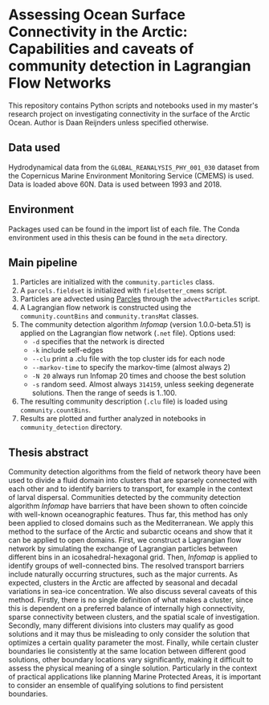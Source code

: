 # Assessing Ocean Surface Connectivity in the Arctic: Capabilities and caveats of community detection in Lagrangian Flow Networks

This repository contains Python scripts and notebooks used in my master's research project on investigating connectivity in the surface of the Arctic Ocean. Author is Daan Reijnders unless specified otherwise.

## Data used
Hydrodynamical data from the `GLOBAL_REANALYSIS_PHY_001_030` dataset from the Copernicus Marine Environment Monitoring Service (CMEMS) is used. Data is loaded above 60N. Data is used between 1993 and 2018.

## Environment
Packages used can be found in the import list of each file. The Conda environment used in this thesis can be found in the `meta` directory. 

## Main pipeline
1. Particles are initialized with the `community.particles` class.
2. A `parcels.fieldset` is initialized with `fieldsetter_cmems` script.
3. Particles are advected using [Parcles](https://github.com/OceanParcels/parcels) through the `advectParticles` script.
4. A Lagrangian flow network is constructed using the `community.countBins` and `community.transMat` classes.
5. The community detection algorithm *Infomap* (version 1.0.0-beta.51) is applied on the Lagrangian flow network (`.net` file). Options used:
    * `-d` specifies that the network is directed
    * `-k` include self-edges
    * `--clu` print a .clu file with the top cluster ids for each node
    * `--markov-time` to specify the markov-time (almost always 2)
    * `-N 20` always run Infomap 20 times and choose the best solution
    * `-s` random seed. Almost always `314159`, unless seeking degenerate solutions. Then the range of seeds is 1..100.
6. The resulting community description (`.clu` file) is loaded using `community.countBins`.
7. Results are plotted and further analyzed in notebooks in `community_detection` directory.

## Thesis abstract
Community detection algorithms from the field of network theory have been used to divide a fluid domain into clusters that are sparsely connected with each other and to identify barriers to transport, for example in the context of larval dispersal. Communities detected by the community detection algorithm *Infomap* have barriers that have been shown to often coincide with well-known oceanographic features. Thus far, this method has only been applied to closed domains such as the Mediterranean. We apply this method to the surface of the Arctic and subarctic oceans and show that it can be applied to open domains. First, we construct a Lagrangian flow network by simulating the exchange of Lagrangian particles between different bins in an icosahedral-hexagonal grid. Then, *Infomap* is applied to identify groups of well-connected bins. The resolved transport barriers include naturally occurring structures, such as the major currents. As expected, clusters in the Arctic are affected by seasonal and decadal variations in sea-ice concentration. We also discuss several caveats of this method. Firstly, there is no single definition of what makes a cluster, since this is dependent on a preferred balance of internally high connectivity, sparse connectivity between clusters, and the spatial scale of investigation. Secondly, many different divisions into clusters may qualify as good solutions and it may thus be misleading to only consider the solution that optimizes a certain quality parameter the most. Finally, while certain cluster boundaries lie consistently at the same location between different good solutions, other boundary locations vary significantly, making it difficult to assess the physical meaning of a single solution. Particularly in the context of practical applications like planning Marine Protected Areas, it is important to consider an ensemble of qualifying solutions to find persistent boundaries.
